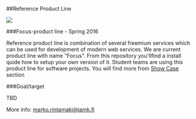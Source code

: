 ##Reference Product Line

![](https://github.com/JAMK-IT/reference-product-line/raw/master/images/Focus_toolchain.png)

###Focus-product line - Spring 2016

Reference product line is combination of several freemium services which can be used for development of modern web services. 
We are current product line with name "Focus". From this repository you'llfind a install quide how to setup your own version of it.
Student teams are using this product line for software projects. You will find more from [Show Case]() section

###Goal/target

TBD

More info: marko.rintamaki@jamk.fi
